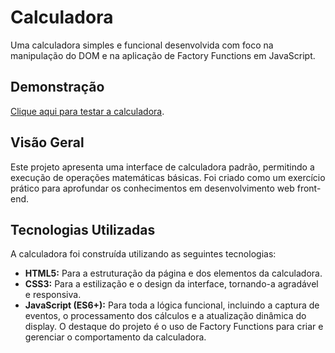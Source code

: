 # Calculadora

Uma calculadora simples e funcional desenvolvida com foco na manipulação do DOM e na aplicação de Factory Functions em JavaScript.

## Demonstração

[Clique aqui para testar a calculadora](https://camiloruas.github.io/calcauladora/).

## Visão Geral

Este projeto apresenta uma interface de calculadora padrão, permitindo a execução de operações matemáticas básicas. Foi criado como um exercício prático para aprofundar os conhecimentos em desenvolvimento web front-end.

## Tecnologias Utilizadas

A calculadora foi construída utilizando as seguintes tecnologias:

- **HTML5:** Para a estruturação da página e dos elementos da calculadora.
- **CSS3:** Para a estilização e o design da interface, tornando-a agradável e responsiva.
- **JavaScript (ES6+):** Para toda a lógica funcional, incluindo a captura de eventos, o processamento dos cálculos e a atualização dinâmica do display. O destaque do projeto é o uso de Factory Functions para criar e gerenciar o comportamento da calculadora.